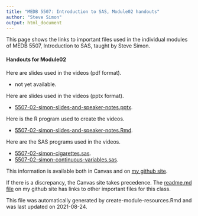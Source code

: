 ```yaml
---
title: "MEDB 5507: Introduction to SAS, Module02 handouts"
author: "Steve Simon"
output: html_document
---
```


<!--This file was first created on 2021-08-24.-->

This page shows the links to important files used in the individual modules of MEDB 5507, Introduction to SAS, taught by Steve Simon. 

#### Handouts for Module02

<!--resources-slides-1-->


Here are slides used in the videos (pdf format).

+   not yet available.

Here are slides used in the videos (pptx format).

+ [5507-02-simon-slides-and-speaker-notes.pptx][slides-and-speaker-notes.pptx].

Here is the R program used to create the videos.

+ [5507-02-simon-slides-and-speaker-notes.Rmd][slides-and-speaker-notes.Rmd].

Here are the SAS programs used in the videos.

+ [5507-02-simon-cigarettes.sas][cigarettes.sas].
+ [5507-02-simon-continuous-variables.sas][continuous-variables.sas].

<!---my git--->
This information is available both in Canvas and on [my github site][thisf].

If there is a discrepancy, the Canvas site takes precedence. The [readme.md file][mygit] on my github site has links to other important files for this class.

This file was automatically generated by create-module-resources.Rmd and was last updated on 2021-08-24.

[thisf]: https://github.com/pmean/introduction-to-sas/blob/master/modules/5507-02-handouts.md
[mygit]: https://github.com/pmean/introduction-to-sas/blob/master/README.md
<!---my git--->

<!---pdf_v--->
<!---No links for this section--->

<!---ppt_v--->
[slides-and-speaker-notes.pptx]: https://github.com/pmean/introduction-to-sas/blob/master/results/5507-02-simon-slides-and-speaker-notes.pptx

<!---rmd_v--->
[slides-and-speaker-notes.Rmd]: https://github.com/pmean/introduction-to-sas/blob/master/src/5507-02-simon-slides-and-speaker-notes.Rmd

<!---sas_v--->
[cigarettes.sas]: https://github.com/pmean/introduction-to-sas/blob/master/src/5507-02-simon-cigarettes.sas
[continuous-variables.sas]: https://github.com/pmean/introduction-to-sas/blob/master/src/5507-02-simon-continuous-variables.sas


